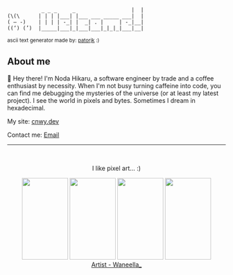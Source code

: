 ```                                      __ 
           _ _ _     _                  |  |                           
(\(\      | | | |___| |___ ___ _____ ___|  |                       
( – -)    | | | | -_| |  _| . |     | -_|__|
((‘) (’)  |_____|___|_|___|___|_|_|_|___|__|
```
<sup>ascii text generator made by: <a href="https://patorjk.com">patorjk</a> :)</sup>

<div>
    <h2>About me</h2>
    <p>👋 Hey there! I'm Noda Hikaru, a software engineer by trade and a coffee enthusiast by necessity. When I'm not busy turning caffeine into code, you can find me debugging the mysteries of the universe (or at least my latest project). 
    I see the world in pixels and bytes. Sometimes I dream in hexadecimal.</p>
    <p>My site: <a href="https://noda-portfolio.vercel.app">cnwy.dev</a></p>
    <p>Contact me: <a href="mailto:like365.hondai@gmail.com">Email</a></p>     
    <hr>
    <br>
    <div align="center">
        <p>I like pixel art... :)</p>
        <div align="top">
            <img width="106" height="188" src="https://i.pinimg.com/originals/91/35/aa/9135aa58e32746cd22419339c68f2bdd.gif">
            <img width="106" height="188" src="https://i.pinimg.com/originals/de/ae/cb/deaecb99387868f9f5acc2e113b36308.gif">
            <img width="106" height="188" src="https://i.pinimg.com/originals/71/05/83/710583faccd12475be2a922906ddd356.gif">
            <img width="106" height="188" src="https://i.pinimg.com/originals/06/aa/a6/06aaa62868d275bde9d847db72e525bf.gif">
        </div>
        <a href="https://www.waneella.com/">Artist - Waneella_</a>
</div>
